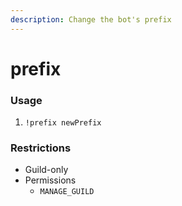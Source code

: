 ```yaml
---
description: Change the bot's prefix
---
```


# prefix

### Usage
1. `!prefix newPrefix`

### Restrictions
- Guild-only
- Permissions
    - `MANAGE_GUILD`